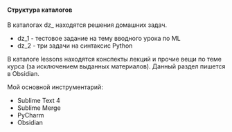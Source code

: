#### Структура каталогов

В каталогах dz_ находятся решения домашних задач.

 - dz_1 - тестовое задание на тему вводного урока по ML
 - dz_2 - три задачи на синтаксис Python

В каталоге lessons находятся конспекты лекций и прочие вещи по теме курса (за исключением выданных материалов). Данный раздел пишется в Obsidian.

Мой основной инструментарий:
 - Sublime Text 4
 - Sublime Merge
 - PyCharm
 - Obsidian